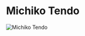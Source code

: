 # Michiko Tendo

![Michiko Tendo](https://static.wikia.nocookie.net/chainsaw-man/images/b/bb/Michiko_Tendo_anime.png/revision/latest/scale-to-width-down/333?cb=20221206175345)

